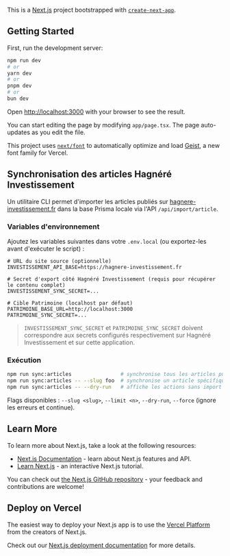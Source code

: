 This is a [Next.js](https://nextjs.org) project bootstrapped with [`create-next-app`](https://nextjs.org/docs/app/api-reference/cli/create-next-app).

## Getting Started

First, run the development server:

```bash
npm run dev
# or
yarn dev
# or
pnpm dev
# or
bun dev
```

Open [http://localhost:3000](http://localhost:3000) with your browser to see the result.

You can start editing the page by modifying `app/page.tsx`. The page auto-updates as you edit the file.

This project uses [`next/font`](https://nextjs.org/docs/app/building-your-application/optimizing/fonts) to automatically optimize and load [Geist](https://vercel.com/font), a new font family for Vercel.

## Synchronisation des articles Hagnéré Investissement

Un utilitaire CLI permet d'importer les articles publiés sur [hagnere-investissement.fr](https://hagnere-investissement.fr) dans la base Prisma locale via l'API `/api/import/article`.

### Variables d'environnement

Ajoutez les variables suivantes dans votre `.env.local` (ou exportez-les avant d'exécuter le script) :

```
# URL du site source (optionnelle)
INVESTISSEMENT_API_BASE=https://hagnere-investissement.fr

# Secret d'export côté Hagnéré Investissement (requis pour récupérer le contenu complet)
INVESTISSEMENT_SYNC_SECRET=...

# Cible Patrimoine (localhost par défaut)
PATRIMOINE_BASE_URL=http://localhost:3000
PATRIMOINE_SYNC_SECRET=...
```

> `INVESTISSEMENT_SYNC_SECRET` et `PATRIMOINE_SYNC_SECRET` doivent correspondre aux secrets configurés respectivement sur Hagnéré Investissement et sur cette application.

### Exécution

```bash
npm run sync:articles                # synchronise tous les articles publiés
npm run sync:articles -- --slug foo  # synchronise un article spécifique
npm run sync:articles -- --dry-run   # affiche les actions sans import
```

Flags disponibles : `--slug <slug>`, `--limit <n>`, `--dry-run`, `--force` (ignore les erreurs et continue).

## Learn More

To learn more about Next.js, take a look at the following resources:

- [Next.js Documentation](https://nextjs.org/docs) - learn about Next.js features and API.
- [Learn Next.js](https://nextjs.org/learn) - an interactive Next.js tutorial.

You can check out [the Next.js GitHub repository](https://github.com/vercel/next.js) - your feedback and contributions are welcome!

## Deploy on Vercel

The easiest way to deploy your Next.js app is to use the [Vercel Platform](https://vercel.com/new?utm_medium=default-template&filter=next.js&utm_source=create-next-app&utm_campaign=create-next-app-readme) from the creators of Next.js.

Check out our [Next.js deployment documentation](https://nextjs.org/docs/app/building-your-application/deploying) for more details.
